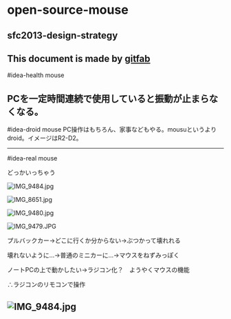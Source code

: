 # open-source-mouse
## sfc2013-design-strategy   
This document is made by [gitfab](http://gitfab.org)
---
#idea-health mouse

PCを一定時間連続で使用していると振動が止まらなくなる。
---
#idea-droid mouse
PC操作はもちろん、家事などもやる。mousuというよりdroid。イメージはR2-D2。

---
#idea-real mouse

どっかいっちゃう


![IMG_9484.jpg](https://raw.github.com/takerock/open-source-mouse/master/gitfab/resources/IMG_9484.jpg)

![IMG_8651.jpg](https://raw.github.com/takerock/open-source-mouse/master/gitfab/resources/IMG_8651.jpg)

![IMG_9480.jpg](https://raw.github.com/takerock/open-source-mouse/master/gitfab/resources/IMG_9480.jpg)

![IMG_9479.JPG](https://raw.github.com/takerock/open-source-mouse/master/gitfab/resources/IMG_9479.JPG)

プルバックカー→どこに行くか分からない→ぶつかって壊れれる

壊れないように…→普通のミニカーに…→マウスをねずみっぽく

ノートPCの上で動かしたい→ラジコン化？　ようやくマウスの機能

∴ラジコンのリモコンで操作



![IMG_9484.jpg](https://raw.github.com/takerock/open-source-mouse/master/gitfab/resources/IMG_9484.jpg)
---
